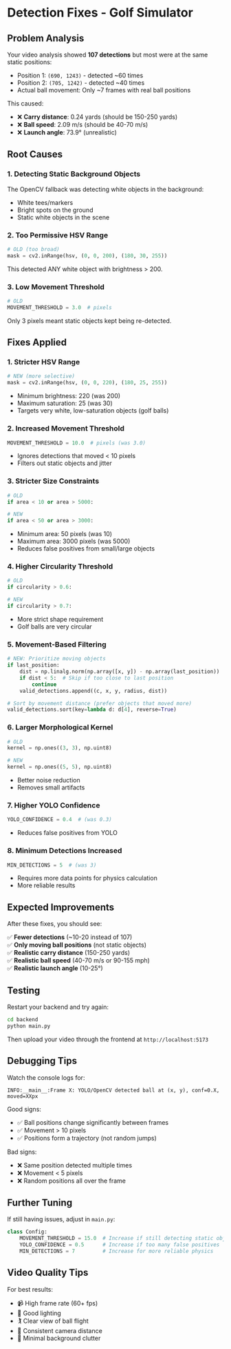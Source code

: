 # Detection Fixes - Golf Simulator

## Problem Analysis

Your video analysis showed **107 detections** but most were at the same static positions:
- Position 1: `(690, 1243)` - detected ~60 times
- Position 2: `(705, 1242)` - detected ~40 times  
- Actual ball movement: Only ~7 frames with real ball positions

This caused:
- ❌ **Carry distance**: 0.24 yards (should be 150-250 yards)
- ❌ **Ball speed**: 2.09 m/s (should be 40-70 m/s)
- ❌ **Launch angle**: 73.9° (unrealistic)

## Root Causes

### 1. **Detecting Static Background Objects**
The OpenCV fallback was detecting white objects in the background:
- White tees/markers
- Bright spots on the ground
- Static white objects in the scene

### 2. **Too Permissive HSV Range**
```python
# OLD (too broad)
mask = cv2.inRange(hsv, (0, 0, 200), (180, 30, 255))
```
This detected ANY white object with brightness > 200.

### 3. **Low Movement Threshold**
```python
# OLD
MOVEMENT_THRESHOLD = 3.0  # pixels
```
Only 3 pixels meant static objects kept being re-detected.

## Fixes Applied

### 1. **Stricter HSV Range**
```python
# NEW (more selective)
mask = cv2.inRange(hsv, (0, 0, 220), (180, 25, 255))
```
- Minimum brightness: 220 (was 200)
- Maximum saturation: 25 (was 30)
- Targets very white, low-saturation objects (golf balls)

### 2. **Increased Movement Threshold**
```python
MOVEMENT_THRESHOLD = 10.0  # pixels (was 3.0)
```
- Ignores detections that moved < 10 pixels
- Filters out static objects and jitter

### 3. **Stricter Size Constraints**
```python
# OLD
if area < 10 or area > 5000:

# NEW  
if area < 50 or area > 3000:
```
- Minimum area: 50 pixels (was 10)
- Maximum area: 3000 pixels (was 5000)
- Reduces false positives from small/large objects

### 4. **Higher Circularity Threshold**
```python
# OLD
if circularity > 0.6:

# NEW
if circularity > 0.7:
```
- More strict shape requirement
- Golf balls are very circular

### 5. **Movement-Based Filtering**
```python
# NEW: Prioritize moving objects
if last_position:
    dist = np.linalg.norm(np.array([x, y]) - np.array(last_position))
    if dist < 5:  # Skip if too close to last position
        continue
    valid_detections.append((c, x, y, radius, dist))

# Sort by movement distance (prefer objects that moved more)
valid_detections.sort(key=lambda d: d[4], reverse=True)
```

### 6. **Larger Morphological Kernel**
```python
# OLD
kernel = np.ones((3, 3), np.uint8)

# NEW
kernel = np.ones((5, 5), np.uint8)
```
- Better noise reduction
- Removes small artifacts

### 7. **Higher YOLO Confidence**
```python
YOLO_CONFIDENCE = 0.4  # (was 0.3)
```
- Reduces false positives from YOLO

### 8. **Minimum Detections Increased**
```python
MIN_DETECTIONS = 5  # (was 3)
```
- Requires more data points for physics calculation
- More reliable results

## Expected Improvements

After these fixes, you should see:

✅ **Fewer detections** (~10-20 instead of 107)  
✅ **Only moving ball positions** (not static objects)  
✅ **Realistic carry distance** (150-250 yards)  
✅ **Realistic ball speed** (40-70 m/s or 90-155 mph)  
✅ **Realistic launch angle** (10-25°)  

## Testing

Restart your backend and try again:

```bash
cd backend
python main.py
```

Then upload your video through the frontend at `http://localhost:5173`

## Debugging Tips

Watch the console logs for:
```
INFO:__main__:Frame X: YOLO/OpenCV detected ball at (x, y), conf=0.X, moved=XXpx
```

Good signs:
- ✅ Ball positions change significantly between frames
- ✅ Movement > 10 pixels
- ✅ Positions form a trajectory (not random jumps)

Bad signs:
- ❌ Same position detected multiple times
- ❌ Movement < 5 pixels
- ❌ Random positions all over the frame

## Further Tuning

If still having issues, adjust in `main.py`:

```python
class Config:
    MOVEMENT_THRESHOLD = 15.0  # Increase if still detecting static objects
    YOLO_CONFIDENCE = 0.5      # Increase if too many false positives
    MIN_DETECTIONS = 7         # Increase for more reliable physics
```

## Video Quality Tips

For best results:
- 📹 High frame rate (60+ fps)
- 🎥 Good lighting
- 🏌️ Clear view of ball flight
- 📏 Consistent camera distance
- 🎯 Minimal background clutter
